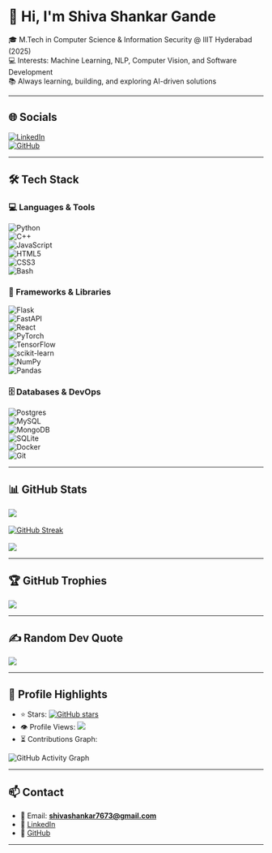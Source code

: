 # 👋 Hi, I'm Shiva Shankar Gande  

🎓 M.Tech in Computer Science & Information Security @ IIIT Hyderabad (2025)  
💻 Interests: Machine Learning, NLP, Computer Vision, and Software Development  
📚 Always learning, building, and exploring AI-driven solutions  

---

## 🌐 Socials  
[![LinkedIn](https://img.shields.io/badge/LinkedIn-%230077B5.svg?logo=linkedin&logoColor=white)](https://www.linkedin.com/in/shiva-s369/)  
[![GitHub](https://img.shields.io/badge/GitHub-181717.svg?logo=github&logoColor=white)](https://github.com/ss-369)  

---

## 🛠️ Tech Stack  

### 💻 Languages & Tools  
![Python](https://img.shields.io/badge/python-3670A0?style=for-the-badge&logo=python&logoColor=ffdd54)  
![C++](https://img.shields.io/badge/c++-%2300599C.svg?style=for-the-badge&logo=c%2B%2B&logoColor=white)  
![JavaScript](https://img.shields.io/badge/javascript-%23323330.svg?style=for-the-badge&logo=javascript&logoColor=%23F7DF1E)  
![HTML5](https://img.shields.io/badge/html5-%23E34F26.svg?style=for-the-badge&logo=html5&logoColor=white)  
![CSS3](https://img.shields.io/badge/css3-%231572B6.svg?style=for-the-badge&logo=css3&logoColor=white)  
![Bash](https://img.shields.io/badge/bash-%23121011.svg?style=for-the-badge&logo=gnu-bash&logoColor=white)  

### 🔧 Frameworks & Libraries  
![Flask](https://img.shields.io/badge/flask-%23000.svg?style=for-the-badge&logo=flask&logoColor=white)  
![FastAPI](https://img.shields.io/badge/FastAPI-005571?style=for-the-badge&logo=fastapi)  
![React](https://img.shields.io/badge/react-%2320232a.svg?style=for-the-badge&logo=react&logoColor=%2361DAFB)  
![PyTorch](https://img.shields.io/badge/PyTorch-%23EE4C2C.svg?style=for-the-badge&logo=PyTorch&logoColor=white)  
![TensorFlow](https://img.shields.io/badge/TensorFlow-%23FF6F00.svg?style=for-the-badge&logo=TensorFlow&logoColor=white)  
![scikit-learn](https://img.shields.io/badge/scikit--learn-%23F7931E.svg?style=for-the-badge&logo=scikit-learn&logoColor=white)  
![NumPy](https://img.shields.io/badge/numpy-%23013243.svg?style=for-the-badge&logo=numpy&logoColor=white)  
![Pandas](https://img.shields.io/badge/pandas-%23150458.svg?style=for-the-badge&logo=pandas&logoColor=white)  

### 🗄️ Databases & DevOps  
![Postgres](https://img.shields.io/badge/postgres-%23316192.svg?style=for-the-badge&logo=postgresql&logoColor=white)  
![MySQL](https://img.shields.io/badge/mysql-%2300f.svg?style=for-the-badge&logo=mysql&logoColor=white)  
![MongoDB](https://img.shields.io/badge/mongodb-%234ea94b.svg?style=for-the-badge&logo=mongodb&logoColor=white)  
![SQLite](https://img.shields.io/badge/sqlite-%2307405e.svg?style=for-the-badge&logo=sqlite&logoColor=white)  
![Docker](https://img.shields.io/badge/docker-%230db7ed.svg?style=for-the-badge&logo=docker&logoColor=white)  
![Git](https://img.shields.io/badge/git-%23F05033.svg?style=for-the-badge&logo=git&logoColor=white)  

---

## 📊 GitHub Stats  

![](https://github-readme-stats.vercel.app/api?username=ss-369&theme=radical&hide_border=false&include_all_commits=false&count_private=false)<br/>  
[![GitHub Streak](https://streak-stats.demolab.com/?user=ss-369&theme=radical&hide_border=false)](https://git.io/streak-stats)<br/>  
![](https://github-readme-stats.vercel.app/api/top-langs/?username=ss-369&theme=radical&hide_border=false&include_all_commits=false&count_private=false&layout=compact)  

---

## 🏆 GitHub Trophies  

![](https://github-profile-trophy.vercel.app/?username=ss-369&theme=radical&no-frame=true&no-bg=false&margin-w=4)  

---

## ✍️ Random Dev Quote  

![](https://quotes-github-readme.vercel.app/api?type=horizontal&theme=radical)  

---

## 🌟 Profile Highlights  

- ⭐ Stars: [![GitHub stars](https://img.shields.io/github/stars/ss-369?style=social)](https://github.com/ss-369?tab=repositories)  
- 👁️ Profile Views: [![](https://visitcount.itsvg.in/api?id=ss-369&icon=0&color=0)](https://visitcount.itsvg.in)  
- ⏳ Contributions Graph:  

![GitHub Activity Graph](https://github-readme-activity-graph.vercel.app/graph?username=ss-369&theme=radical)  

---

## 📫 Contact  

- 📧 Email: **shivashankar7673@gmail.com**  
- 💼 [LinkedIn](https://www.linkedin.com/in/shiva-s369/)  
- 🐙 [GitHub](https://github.com/ss-369)  

---
